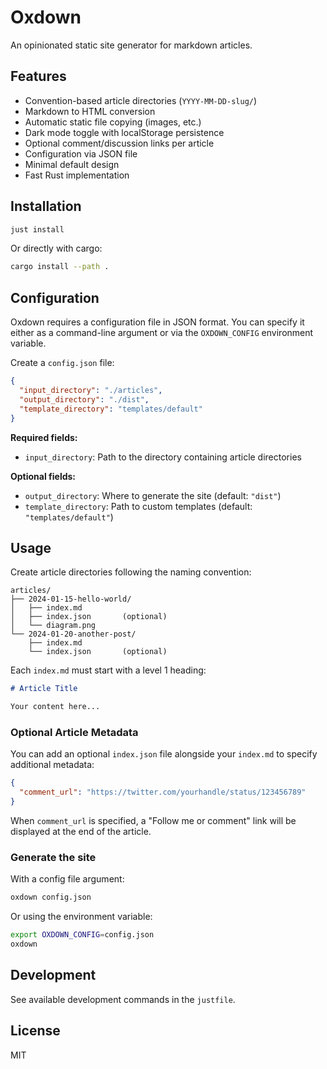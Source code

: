 # Oxdown

An opinionated static site generator for markdown articles.

## Features

- Convention-based article directories (`YYYY-MM-DD-slug/`)
- Markdown to HTML conversion
- Automatic static file copying (images, etc.)
- Dark mode toggle with localStorage persistence
- Optional comment/discussion links per article
- Configuration via JSON file
- Minimal default design
- Fast Rust implementation

## Installation

```bash
just install
```

Or directly with cargo:

```bash
cargo install --path .
```

## Configuration

Oxdown requires a configuration file in JSON format. You can specify it either as a command-line argument or via the `OXDOWN_CONFIG` environment variable.

Create a `config.json` file:

```json
{
  "input_directory": "./articles",
  "output_directory": "./dist",
  "template_directory": "templates/default"
}
```

**Required fields:**
- `input_directory`: Path to the directory containing article directories

**Optional fields:**
- `output_directory`: Where to generate the site (default: `"dist"`)
- `template_directory`: Path to custom templates (default: `"templates/default"`)

## Usage

Create article directories following the naming convention:

```
articles/
├── 2024-01-15-hello-world/
│   ├── index.md
│   ├── index.json       (optional)
│   └── diagram.png
└── 2024-01-20-another-post/
    ├── index.md
    └── index.json       (optional)
```

Each `index.md` must start with a level 1 heading:

```markdown
# Article Title

Your content here...
```

### Optional Article Metadata

You can add an optional `index.json` file alongside your `index.md` to specify additional metadata:

```json
{
  "comment_url": "https://twitter.com/yourhandle/status/123456789"
}
```

When `comment_url` is specified, a "Follow me or comment" link will be displayed at the end of the article.

### Generate the site

With a config file argument:

```bash
oxdown config.json
```

Or using the environment variable:

```bash
export OXDOWN_CONFIG=config.json
oxdown
```

## Development

See available development commands in the `justfile`.

## License

MIT
